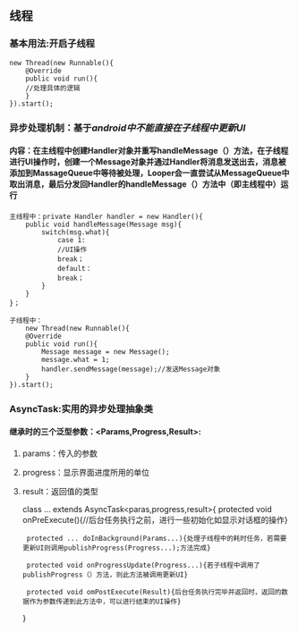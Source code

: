 ## 线程
### 基本用法:开启子线程  
	new Thread(new Runnable(){
		@Override
		public void run(){
		//处理具体的逻辑
		}
	}).start();  

### 异步处理机制：基于***android中不能直接在子线程中更新UI***  

#### 内容：在主线程中创建Handler对象并重写handleMessage（）方法，在子线程进行UI操作时，创建一个Message对象并通过Handler将消息发送出去，消息被添加到MassageQueue中等待被处理，Looper会一直尝试从MessageQueue中取出消息，最后分发回Handler的handleMessage（）方法中（即主线程中）运行  
	
	主线程中：private Handler handler = new Handler(){
		public void handleMessage(Message msg){
			switch(msg.what){
				case 1:
				//UI操作
				break；
				default：
				break；
			}
		}
	}；  
	
	子线程中：
		new Thread(new Runnable(){
		@Override
		public void run(){
			Message message = new Message();
			message.what = 1;
			handler.sendMessage(message);//发送Message对象
		}
	}).start();   

### AsyncTask:实用的异步处理抽象类  

#### 继承时的三个泛型参数：<Params,Progress,Result>:
1. params：传入的参数
2. progress：显示界面进度所用的单位
3. result：返回值的类型    

	class ... extends AsyncTask<paras,progress,result>{
		protected void onPreExecute(){//后台任务执行之前，进行一些初始化如显示对话框的操作}
		
		protected ... doInBackground(Params...){处理子线程中的耗时任务，若需要更新UI则调用publishProgress(Progress...);方法完成}
		
		protected void onProgressUpdate(Progress...){若子线程中调用了publishProgress（）方法，则此方法被调用更新UI}
			
		protected void omPostExecute(Result){后台任务执行完毕并返回时，返回的数据作为参数传递到此方法中，可以进行结束的UI操作}
	}